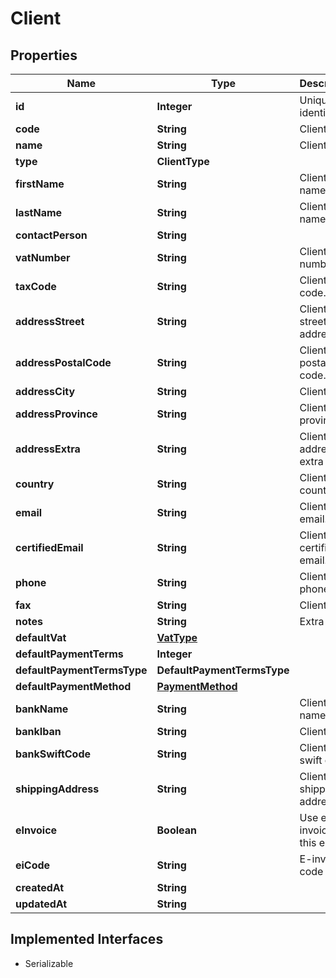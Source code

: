 

# Client



## Properties

Name | Type | Description | Notes
------------ | ------------- | ------------- | -------------
**id** | **Integer** | Unique identifier |  [optional]
**code** | **String** | Client code. |  [optional]
**name** | **String** | Client name | 
**type** | **ClientType** |  |  [optional]
**firstName** | **String** | Client first name. |  [optional]
**lastName** | **String** | Client last name. |  [optional]
**contactPerson** | **String** |  |  [optional]
**vatNumber** | **String** | Client vat number |  [optional]
**taxCode** | **String** | Client tax code. |  [optional]
**addressStreet** | **String** | Client street address. |  [optional]
**addressPostalCode** | **String** | Client postal code. |  [optional]
**addressCity** | **String** | Client city. |  [optional]
**addressProvince** | **String** | Client province. |  [optional]
**addressExtra** | **String** | Client address extra info. |  [optional]
**country** | **String** | Client country |  [optional]
**email** | **String** | Client email. |  [optional]
**certifiedEmail** | **String** | Client certified email. |  [optional]
**phone** | **String** | Client phone. |  [optional]
**fax** | **String** | Client fax. |  [optional]
**notes** | **String** | Extra notes. |  [optional]
**defaultVat** | [**VatType**](VatType.md) |  |  [optional]
**defaultPaymentTerms** | **Integer** |  |  [optional]
**defaultPaymentTermsType** | **DefaultPaymentTermsType** |  |  [optional]
**defaultPaymentMethod** | [**PaymentMethod**](PaymentMethod.md) |  |  [optional]
**bankName** | **String** | Client bank name. |  [optional]
**bankIban** | **String** | Client iban. |  [optional]
**bankSwiftCode** | **String** | Client bank swift code. |  [optional]
**shippingAddress** | **String** | Client shipping address. |  [optional]
**eInvoice** | **Boolean** | Use e-invoices for this entity |  [optional]
**eiCode** | **String** | E-invoice code |  [optional]
**createdAt** | **String** |  |  [optional]
**updatedAt** | **String** |  |  [optional]


## Implemented Interfaces

* Serializable


